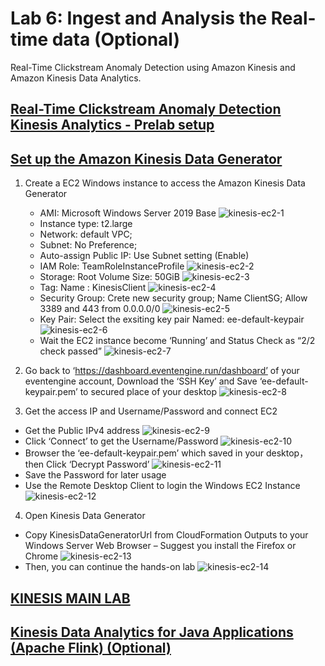 # Lab 6: Ingest and Analysis the Real-time data (Optional)

Real-Time Clickstream Anomaly Detection using Amazon Kinesis and Amazon Kinesis Data Analytics.

## [Real-Time Clickstream Anomaly Detection Kinesis Analytics - Prelab setup](https://aws-dataengineering-day.workshop.aws/300/310-pre-lab.html#real-time-clickstream-anomaly-detection-kinesis-analytics---prelab-setup)

## [Set up the Amazon Kinesis Data Generator](https://aws-dataengineering-day.workshop.aws/300/310-pre-lab.html#set-up-the-amazon-kinesis-data-generator)
1.	Create a EC2 Windows instance to access the Amazon Kinesis Data Generator
    -	AMI: Microsoft Windows Server 2019 Base
    ![kinesis-ec2-1](media/kinesis-ec2-1.png)
    -	Instance type: t2.large
    -	Network: default VPC; 
    -	Subnet: No Preference; 
    -	Auto-assign Public IP: Use Subnet setting (Enable)
    -	IAM Role: TeamRoleInstanceProfile
    ![kinesis-ec2-2](media/kinesis-ec2-2.png)
    -	Storage: Root Volume Size: 50GiB
    ![kinesis-ec2-3](media/kinesis-ec2-3.png)
    -	Tag: Name : KinesisClient
    ![kinesis-ec2-4](media/kinesis-ec2-4.png)
    -	Security Group: Crete new security group; Name ClientSG; Allow 3389 and 443 from 0.0.0.0/0
    ![kinesis-ec2-5](media/kinesis-ec2-5.png)
    -	Key Pair: Select the exsiting key pair Named: ee-default-keypair
    ![kinesis-ec2-6](media/kinesis-ec2-6.png)
    - Wait the EC2 instance become ‘Running’ and Status Check as “2/2 check passed”
    ![kinesis-ec2-7](media/kinesis-ec2-7.png)


2. Go back to ‘https://dashboard.eventengine.run/dashboard’ of your eventengine account, Download the ‘SSH Key’ and Save ‘ee-default-keypair.pem’ to secured place of your desktop
![kinesis-ec2-8](media/kinesis-ec2-8.png)

3. Get the access IP and Username/Password and connect EC2
-	Get the Public IPv4 address
![kinesis-ec2-9](media/kinesis-ec2-9.png)
-	Click ‘Connect’ to get the Username/Password
![kinesis-ec2-10](media/kinesis-ec2-10.png)
-	Browser the ‘ee-default-keypair.pem’ which saved in your desktop，then Click ‘Decrypt Password’
![kinesis-ec2-11](media/kinesis-ec2-11.png)
-	Save the Password for later usage
-	Use the Remote Desktop Client to login the Windows EC2 Instance
![kinesis-ec2-12](media/kinesis-ec2-12.png)

4. Open Kinesis Data Generator
-	Copy KinesisDataGeneratorUrl from CloudFormation Outputs to your Windows Server Web Browser – Suggest you install the Firefox or Chrome 
![kinesis-ec2-13](media/kinesis-ec2-13.png)
-	Then, you can continue the hands-on lab
![kinesis-ec2-14](media/kinesis-ec2-14.png)

## [KINESIS MAIN LAB](https://aws-dataengineering-day.workshop.aws/300/320-main-lab.html)

## [Kinesis Data Analytics for Java Applications (Apache Flink) (Optional)](https://real-time-streaming-with-kinesis.workshop.aws/)
